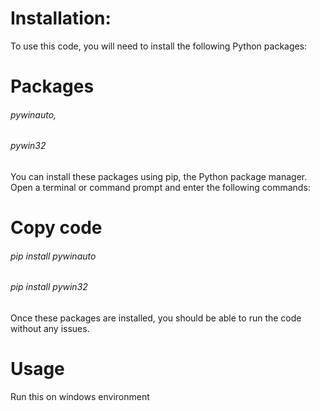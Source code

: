# Installation:
To use this code, you will need to install the following Python packages:

# Packages
###### pywinauto,
###### pywin32

You can install these packages using pip, the Python package manager. Open a terminal or command prompt and enter the following commands:

# Copy code
###### pip install pywinauto
###### pip install pywin32

Once these packages are installed, you should be able to run the code without any issues.

# Usage
Run this on windows environment
